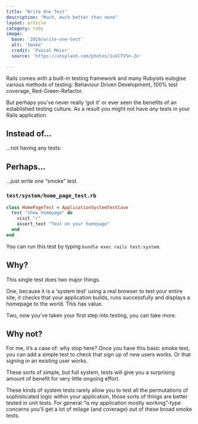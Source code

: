 ```yaml
---
title: "Write One Test"
description: "Much, much better than none"
layout: article
category: ruby
image:
  base: '2019/write-one-test'
  alt: 'Smoke'
  credit: 'Pascal Meier'
  source: 'https://unsplash.com/photos/1uVCTVSn-2o'

---
```


Rails comes with a built-in testing framework and many Rubyists eulogise various methods of testing: Behaviour Driven Development, 100% test coverage, Red-Green-Refactor.

But perhaps you’ve never really ‘got it’ or ever seen the benefits of an established testing culture. As a result you might not have _any_ tests in your Rails application.


## Instead of...

...not having any tests:


## Perhaps...

...just write _one_ “smoke” test.

### `test/system/home_page_test.rb`

```ruby
class HomePageTest < ApplicationSystemTestCase
  test "show homepage" do
    visit "/"
    assert_text "Text on your homepage"
  end
end
```

You can run this test by typing `bundle exec rails test:system`.


## Why?

This single test does two major things.

One, because it is a ‘system test’ using a real browser to test your entire site, it checks that your application builds, runs successfully and displays a homepage to the world. This has value.

Two, now you’ve taken your first step into testing, you can take more.


## Why not?

For me, it’s a case of: why stop here? Once you have this basic smoke test, you can add a simple test to check that sign up of new users works. Or that signing in an existing user works.

These sorts of simple, but full system, tests will give you a surprising amount of benefit for very little ongoing effort.

These kinds of system tests rarely allow you to test all the permutations of sophisticated logic within your application, those sorts of things are better tested in unit tests. For general “is my application mostly working”-type concerns you'll get a lot of milage (and coverage) out of these broad smoke tests.

